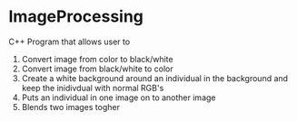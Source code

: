 # ImageProcessing
C++ Program that allows user to
  1. Convert image from color to black/white
  2. Convert image from black/white to color
  3. Create a white background around an individual in the background and keep the inidivdual with normal RGB's
  4. Puts an individual in one image on to another image
  5. Blends two images togher
